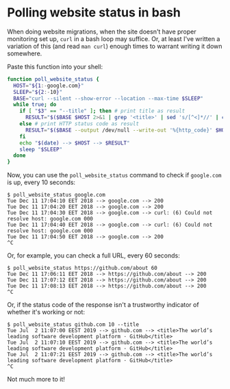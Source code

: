 # Polling website status in bash

When doing website migrations, when the site doesn't have proper monitoring set up, `curl` in a bash loop may suffice. Or, at least I've written a variation of this (and read `man curl`) enough times to warrant writing it down somewhere.

Paste this function into your shell:

```bash
function poll_website_status {
  HOST="${1:-google.com}"
  SLEEP="${2:-10}"
  BASE="curl --silent --show-error --location --max-time $SLEEP"
  while true; do
    if [ "$3" == "--title" ]; then # print title as result
      RESULT="$($BASE $HOST 2>&1 | grep '<title>' | sed 's/[^<]*//' | cut -c -100)"
    else # print HTTP status code as result
      RESULT="$($BASE --output /dev/null --write-out '%{http_code}' $HOST 2>&1 | tr '\n' ' ' | sed 's/More details here:.*//')"
    fi
    echo "$(date) --> $HOST --> $RESULT"
    sleep "$SLEEP"
  done
}
```

Now, you can use the `poll_website_status` command to check if `google.com` is up, every 10 seconds:

```console
$ poll_website_status google.com
Tue Dec 11 17:04:10 EET 2018 --> google.com --> 200
Tue Dec 11 17:04:20 EET 2018 --> google.com --> 200
Tue Dec 11 17:04:30 EET 2018 --> google.com --> curl: (6) Could not resolve host: google.com 000
Tue Dec 11 17:04:40 EET 2018 --> google.com --> curl: (6) Could not resolve host: google.com 000
Tue Dec 11 17:04:50 EET 2018 --> google.com --> 200
^C
```

Or, for example, you can check a full URL, every 60 seconds:

```console
$ poll_website_status https://github.com/about 60
Tue Dec 11 17:06:11 EET 2018 --> https://github.com/about --> 200
Tue Dec 11 17:07:12 EET 2018 --> https://github.com/about --> 200
Tue Dec 11 17:08:13 EET 2018 --> https://github.com/about --> 200
^C
```

Or, if the status code of the response isn't a trustworthy indicator of whether it's working or not:

```console
$ poll_website_status github.com 10 --title
Tue Jul  2 11:07:00 EEST 2019 --> github.com --> <title>The world’s leading software development platform · GitHub</title>
Tue Jul  2 11:07:10 EEST 2019 --> github.com --> <title>The world’s leading software development platform · GitHub</title>
Tue Jul  2 11:07:21 EEST 2019 --> github.com --> <title>The world’s leading software development platform · GitHub</title>
^C
```

Not much more to it!
